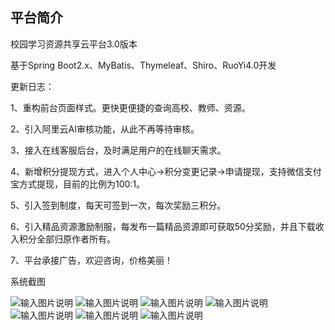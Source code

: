 ## 平台简介
校园学习资源共享云平台3.0版本

基于Spring Boot2.x、MyBatis、Thymeleaf、Shiro、RuoYi4.0开发

更新日志：

1、重构前台页面样式。更快更便捷的查询高校、教师、资源。

2、引入阿里云AI审核功能，从此不再等待审核。

3、接入在线客服后台，及时满足用户的在线聊天需求。

4、新增积分提现方式，进入个人中心->积分变更记录->申请提现，支持微信支付宝方式提现，目前的比例为100:1。

5、引入签到制度，每天可签到一次，每次奖励三积分。

6、引入精品资源激励制服，每发布一篇精品资源即可获取50分奖励，并且下载收入积分全部归原作者所有。

7、平台承接广告，欢迎咨询，价格美丽！

系统截图

![输入图片说明](https://images.gitee.com/uploads/images/2020/0322/091428_2b6cb3f9_1578863.png "在这里输入图片标题")
![输入图片说明](https://images.gitee.com/uploads/images/2020/0322/091444_7b9d1bd8_1578863.png "在这里输入图片标题")
![输入图片说明](https://images.gitee.com/uploads/images/2020/0322/091500_d65fad88_1578863.png "在这里输入图片标题")
![输入图片说明](https://images.gitee.com/uploads/images/2020/0322/091530_b82120b4_1578863.png "在这里输入图片标题")
![输入图片说明](https://images.gitee.com/uploads/images/2020/0322/091547_e2844dc1_1578863.png "在这里输入图片标题")
![输入图片说明](https://images.gitee.com/uploads/images/2020/0322/091602_5ab5f959_1578863.png "在这里输入图片标题")
![输入图片说明](https://images.gitee.com/uploads/images/2020/0322/091631_726e2042_1578863.png "在这里输入图片标题")